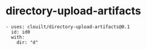 # directory-upload-artifacts
```
- uses: clouilt/directory-upload-artifacts@0.1
  id: id0
  with:
    dir: "d"
```
